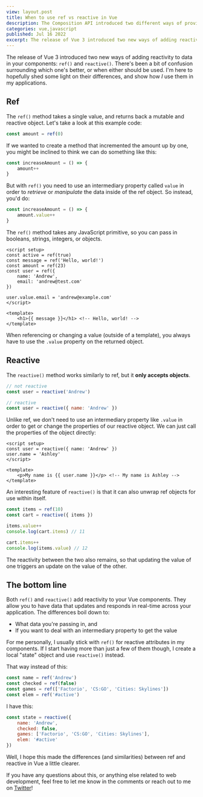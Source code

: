 ```yaml
---
view: layout.post
title: When to use ref vs reactive in Vue
description: The Composition API introduced two different ways of providing reactivity in your Vue app, but it can be a bit confusing when choosing which method you should use.
categories: vue,javascript
published: Jul 16 2022
excerpt: The release of Vue 3 introduced two new ways of adding reactivity to data in your components, ref and reactive. There's been a bit of confusion surrounding which one's better, or when either should be used. I'm here to hopefully shed some light on their differences, and show how I use them in my applications.
---
```


The release of Vue 3 introduced two new ways of adding reactivity to data in your components: `ref()` and `reactive()`. There's been a bit of confusion surrounding which one's better, or when either should be used. I'm here to hopefully shed some light on their differences, and show how _I_ use them in my applications.

## Ref

The `ref()` method takes a single value, and returns back a mutable and reactive object. Let's take a look at this example code:

```js
const amount = ref(0)
```

If we wanted to create a method that incremented the amount up by one, you might be inclined to think we can do something like this:

```js
const increaseAmount = () => {
    amount++
}
```

But with `ref()` you need to use an intermediary property called `value` in order to _retrieve_ or _manipulate_ the data inside of the ref object. So instead, you'd do:

```js
const increaseAmount = () => {
    amount.value++
}
```

The `ref()` method takes any JavaScript primitive, so you can pass in booleans, strings, integers, or objects.

```vue
<script setup>
const active = ref(true)
const message = ref('Hello, world!')
const amount = ref(23)
const user = ref({
    name: 'Andrew',
    email: 'andrew@test.com'
})

user.value.email = 'andrew@example.com'
</script>

<template>
    <h1>{{ message }}</h1> <!-- Hello, world! -->
</template>
```

When referencing or changing a value (outside of a template), you always have to use the `.value` property on the returned object.

## Reactive

The `reactive()` method works similarly to ref, but it **only accepts objects**.

```js
// not reactive
const user = reactive('Andrew')

// reactive
const user = reactive({ name: 'Andrew' })
```

Unlike ref, we don't need to use an intermediary property like `.value` in order to get or change the properties of our reactive object. We can just call the properties of the object directly:

```vue
<script setup>
const user = reactive({ name: 'Andrew' })
user.name = 'Ashley'
</script>

<template>
    <p>My name is {{ user.name }}</p> <!-- My name is Ashley -->
</template>
```

An interesting feature of `reactive()` is that it can also unwrap ref objects for use within itself.

```js
const items = ref(10)
const cart = reactive({ items })

items.value++
console.log(cart.items) // 11

cart.items++
console.log(items.value) // 12
```

The reactivity between the two also remains, so that updating the value of one triggers an update on the value of the other.

## The bottom line

Both `ref()` and `reactive()` add reactivity to your Vue components. They allow you to have data that updates and responds in real-time across your application. The differences boil down to:

- What data you're passing in, and 
- If you want to deal with an intermediary property to get the value

For me personally, I usually stick with `ref()` for reactive attributes in my components. If I start having more than just a few of them though, I create a local "state" object and use `reactive()` instead.

That way instead of this:

```js
const name = ref('Andrew')
const checked = ref(false)
const games = ref(['Factorio', 'CS:GO', 'Cities: Skylines'])
const elem = ref('#active')
```

I have this:

```js
const state = reactive({
    name: 'Andrew',
    checked: false,
    games: ['Factorio', 'CS:GO', 'Cities: Skylines'],
    elem: '#active'
})
```

Well, I hope this made the differences (and similarities) between ref and reactive in Vue a little clearer.

If you have any questions about this, or anything else related to web development, feel free to let me know in the comments or reach out to me on [Twitter](https://twitter.com/aschmelyun)!